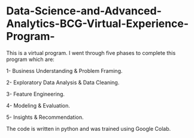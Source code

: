 # Data-Science-and-Advanced-Analytics-BCG-Virtual-Experience-Program-

This is a virtual program. I went through five phases to complete this program which are:

1- Business Understanding & Problem Framing.

2- Exploratory Data Analysis & Data Cleaning.

3- Feature Engineering.

4- Modeling & Evaluation.

5- Insights & Recommendation.

The code is written in python and was trained using Google Colab.
